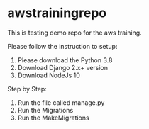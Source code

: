 # awstrainingrepo
This is testing demo repo for the aws training.

Please follow the instruction to setup:
1) Please download the Python 3.8
2) Download Django 2.x+ version
3) Download NodeJs 10

Step by Step:
1) Run the file called manage.py
2) Run the Migrations
3) Run the MakeMigrations
